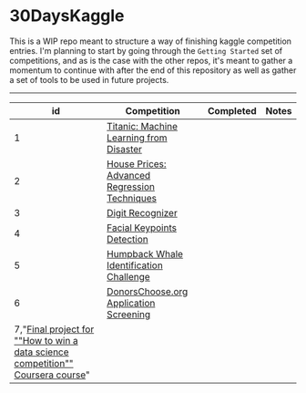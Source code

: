 # 30DaysKaggle

This is a WIP repo meant to structure a way of finishing kaggle competition entries. I'm planning to start by going through the `Getting Started` set of competitions, and as is the case with the other repos, it's meant to gather a momentum to continue with after the end of this repository as well as gather a set of tools to be used in future projects.

____

| **id**                                                                                                                                                    | **Competition**                                                                                                      | **Completed** | **Notes** | 
|-----------------------------------------------------------------------------------------------------------------------------------------------------------|----------------------------------------------------------------------------------------------------------------------|---------------|-----------| 
| 1                                                                                                                                                         | [Titanic: Machine Learning from Disaster](https://www.kaggle.com/c/titanic)                                          |               |           | 
| 2                                                                                                                                                         | [House Prices: Advanced Regression Techniques](https://www.kaggle.com/c/house-prices-advanced-regression-techniques) |               |           | 
| 3                                                                                                                                                         | [Digit Recognizer](https://www.kaggle.com/c/digit-recognizer)                                                        |               |           | 
| 4                                                                                                                                                         | [Facial Keypoints Detection](https://www.kaggle.com/c/facial-keypoints-detection)                                    |               |           | 
| 5                                                                                                                                                         | [Humpback Whale Identification Challenge](https://www.kaggle.com/c/whale-categorization-playground)                  |               |           | 
| 6                                                                                                                                                         | [DonorsChoose.org Application Screening](https://www.kaggle.com/c/donorschoose-application-screening)                |               |           | 
| 7,"[Final project for ""How to win a data science competition"" Coursera course](https://www.kaggle.com/c/competitive-data-science-predict-future-sales)" |                                                                                                                      |               |           | 
